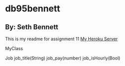 # db95bennett
## By: Seth Bennett
This is my readme for assignment 11
[My Heroku Server](https://db95bennett.herokuapp.com/)

MyClass

Job
    job_title(String)
    job_pay(number)
    job_isHourly(Bool)